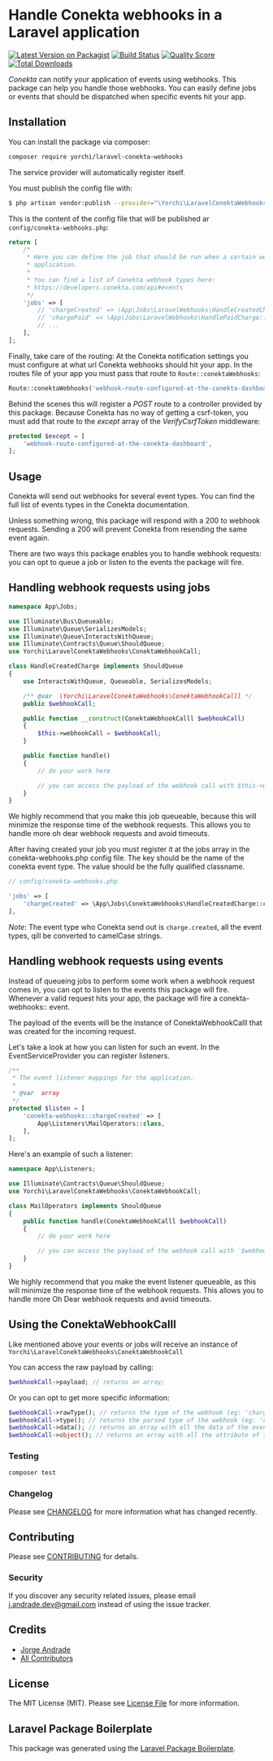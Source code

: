 # Handle Conekta webhooks in a Laravel application

[![Latest Version on Packagist](https://img.shields.io/packagist/v/yorchi/laravel-conekta-webhooks.svg?style=flat-square)](https://packagist.org/packages/yorchi/laravel-conekta-webhooks)
[![Build Status](https://img.shields.io/travis/yorchi/laravel-conekta-webhooks/master.svg?style=flat-square)](https://travis-ci.org/yorchi/laravel-conekta-webhooks)
[![Quality Score](https://img.shields.io/scrutinizer/g/yorchi/laravel-conekta-webhooks.svg?style=flat-square)](https://scrutinizer-ci.com/g/yorchi/laravel-conekta-webhooks)
[![Total Downloads](https://img.shields.io/packagist/dt/yorchi/laravel-conekta-webhooks.svg?style=flat-square)](https://packagist.org/packages/yorchi/laravel-conekta-webhooks)

*Conekta* can notify your application of events using webhooks. This package can help you handle those webhooks. You can easily define jobs or events that should be dispatched when specific events hit your app.

## Installation

You can install the package via composer:

```bash
composer require yorchi/laravel-conekta-webhooks
```

The service provider will automatically register itself.

You must publish the config file with:

``` bash
$ php artisan vendor:publish --provider="\Yorchi\LaravelConektaWebhooks\LaravelConektaWebhooksServiceProvider" --tag="config"
```

This is the content of the config file that will be published ar `config/conekta-webhooks.php`:

``` php
return [
    /*
     * Here you can define the job that should be run when a certain webhook hits your
     * application.
     *
     * You can find a list of Conekta webhook types here:
     * https://developers.conekta.com/api#events
     */
    'jobs' => [
        // 'chargeCreated' => \App\Jobs\LaravelWebhooks\HandleCreatedCharge::class,
        // 'chargePaid' => \App\Jobs\LaravelWebhooks\HandlePaidCharge::class,
        // ...
    ],
];
```

Finally, take care of the routing: At the Conekta notification settings you must configure at what url Conekta webhooks should hit your app. In the routes file of your app you must pass that route to `Route::conektaWebhooks`:

``` php
Route::conektaWebhooks('webhook-route-configured-at-the-conekta-dashboard');
```

Behind the scenes this will register a *POST* route to a controller provided by this package. Because Conekta has no way of getting a csrf-token, you must add that route to the *except* array of the *VerifyCsrfToken* middleware:

``` php
protected $except = [
    'webhook-route-configured-at-the-conekta-dashboard',
];
```

## Usage

Conekta will send out webhooks for several event types. You can find the full list of events types in the Conekta documentation.

Unless something wrong, this package will respond with a 200 to webhook requests. Sending a 200 will prevent Conekta from resending the same event again.

There are two ways this package enables you to handle webhook requests: you can opt to queue a job or listen to the events the package will fire.

## Handling webhook requests using jobs

``` php
namespace App\Jobs;

use Illuminate\Bus\Queueable;
use Illuminate\Queue\SerializesModels;
use Illuminate\Queue\InteractsWithQueue;
use Illuminate\Contracts\Queue\ShouldQueue;
use Yorchi\LaravelConektaWebhooks\ConektaWebhookCall;

class HandleCreatedCharge implements ShouldQueue
{
    use InteractsWithQueue, Queueable, SerializesModels;

    /** @var  \Yorchi\LaravelConektaWebhooks\ConektaWebhookCalll */
    public $webhookCall;

    public function __construct(ConektaWebhookCalll $webhookCall)
    {
        $this->webhookCall = $webhookCall;
    }

    public function handle()
    {
        // do your work here

        // you can access the payload of the webhook call with $this->webhookCall->payload
    }
}
```

We highly recommend that you make this job queueable, because this will minimize the response time of the webhook requests. This allows you to handle more oh dear webhook requests and avoid timeouts.

After having created your job you must register it at the jobs array in the conekta-webhooks.php config file. The key should be the name of the conekta event type. The value should be the fully qualified classname.

``` php
// config/conekta-webhooks.php

'jobs' => [
    'chargeCreated' => \App\Jobs\ConektaWebhooks\HandleCreatedCharge::class,
],
```

_*Note*_: The event type who Conekta send out is `charge.created`, all the event types, qill be converted to camelCase strings.

## Handling webhook requests using events

Instead of queueing jobs to perform some work when a webhook request comes in, you can opt to listen to the events this package will fire. Whenever a valid request hits your app, the package will fire a conekta-webhooks::<name-of-the-event> event.

The payload of the events will be the instance of ConektaWebhookCalll that was created for the incoming request.

Let's take a look at how you can listen for such an event. In the EventServiceProvider you can register listeners.


``` php
/**
 * The event listener mappings for the application.
 *
 * @var  array
 */
protected $listen = [
    'conekta-webhooks::chargeCreated' => [
        App\Listeners\MailOperators::class,
    ],
];
```

Here's an example of such a listener:

``` php
namespace App\Listeners;

use Illuminate\Contracts\Queue\ShouldQueue;
use Yorchi\LaravelConektaWebhooks\ConektaWebhookCall;

class MailOperators implements ShouldQueue
{
    public function handle(ConektaWebhookCalll $webhookCall)
    {
        // do your work here

        // you can access the payload of the webhook call with `$webhookCall->payload`
    }
}
```

We highly recommend that you make the event listener queueable, as this will minimize the response time of the webhook requests. This allows you to handle more Oh Dear webhook requests and avoid timeouts.

## Using the ConektaWebhookCalll

Like mentioned above your events or jobs will receive an instance of `Yorchi\LaravelConektaWebhooks\ConektaWebhookCall`

You can access the raw payload by calling:

``` php
$webhookCall->payload; // returns an array;
```

Or you can opt to get more specific information:

``` php
$webhookCall->rawType(); // returns the type of the webhook (eg: 'charge.created');
$webhookCall->type(); // returns the parsed type of the webhook (eg: 'chargeCreated');
$webhookCall->data(); // returns an array with all the data of the event;
$webhookCall->object(); // returns an array with all the attribute of the current object (eg: 'charge');
```

### Testing

``` bash
composer test
```

### Changelog

Please see [CHANGELOG](CHANGELOG.md) for more information what has changed recently.

## Contributing

Please see [CONTRIBUTING](CONTRIBUTING.md) for details.

### Security

If you discover any security related issues, please email j.andrade.dev@gmail.com instead of using the issue tracker.

## Credits

- [Jorge Andrade](https://github.com/yorchi)
- [All Contributors](../../contributors)

## License

The MIT License (MIT). Please see [License File](LICENSE.md) for more information.

## Laravel Package Boilerplate

This package was generated using the [Laravel Package Boilerplate](https://laravelpackageboilerplate.com).
